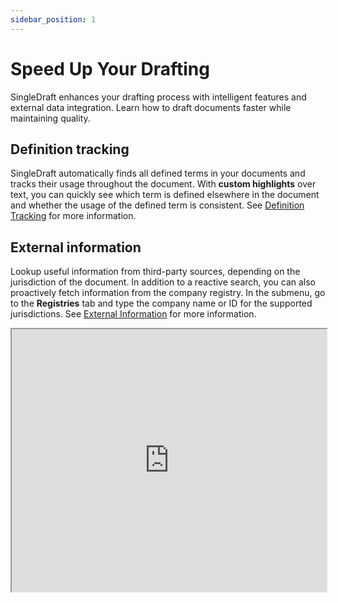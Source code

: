 ```yaml
---
sidebar_position: 1
---
```

# Speed Up Your Drafting

SingleDraft enhances your drafting process with intelligent features and external data
integration. Learn how to draft documents faster while maintaining quality.

## Definition tracking

SingleDraft automatically finds all defined terms in your documents and tracks their
usage throughout the document. With **custom highlights** over text, you can quickly
see which term is defined elsewhere in the document and whether the usage of the defined
term is consistent. See [Definition Tracking](/docs/features/definition-extraction) for
more information.

## External information

Lookup useful information from third-party sources, depending on the jurisdiction of
the document. In addition to a reactive search, you can also proactively fetch
information from the company registry. In the submenu, go to the **Registries** tab
and type the company name or ID for the supported jurisdictions.
See [External Information](/docs/features/external_information) for more information.

<iframe
  width="100%"
  height="420"
  src="https://www.youtube.com/embed/k9rx1K4bdqQ"
  title="YouTube video player"
  allow="accelerometer; autoplay; clipboard-write; encrypted-media; gyroscope; picture-in-picture"
  allowFullScreen
/>

## Blocks

Use pre-defined blocks to speed up your drafting. In your test document, scroll down
to where you would like to insert signature block, set up the number of signatories,
and click on the signature block. It will be inserted into the document. See
[Blocks](/docs/features/blocks) for more information.

<iframe
  width="100%"
  height="420"
  src="https://www.youtube.com/embed/hXpXS8FtyG8"
  title="YouTube video player"
  allow="accelerometer; autoplay; clipboard-write; encrypted-media; gyroscope; picture-in-picture"
  allowFullScreen
/>

## AI assistant

To speed up your drafting, you can ask the AI assistant to iterate on a clause for you
or extract useful information from a document in a table-like or other preferred format.
See [AI Assistant](/docs/features/AI) for more information.

<iframe
  width="100%"
  height="420"
  src="https://www.youtube.com/embed/07qEGL4hBXM"
  title="YouTube video player"
  allow="accelerometer; autoplay; clipboard-write; encrypted-media; gyroscope; picture-in-picture"
  allowFullScreen
/>
